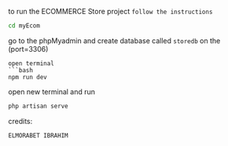 to run the ECOMMERCE Store project 
`follow the instructions`

```bash
cd myEcom
```
go to the phpMyadmin and create database called `storedb` on the (port=3306)
```
open terminal 
```bash
npm run dev
```
open new terminal and run
```bash
php artisan serve
```

credits:
```
ELMORABET IBRAHIM
```

